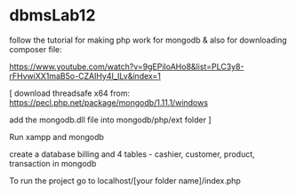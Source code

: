 # dbmsLab12

follow the tutorial for making php work for mongodb & also for downloading composer file:

https://www.youtube.com/watch?v=9gEPiIoAHo8&list=PLC3y8-rFHvwiXX1maB5o-CZAIHy4I_ILv&index=1

[
download threadsafe x64 from:
https://pecl.php.net/package/mongodb/1.11.1/windows

add the mongodb.dll file into mongodb/php/ext folder
]

Run xampp and mongodb

create a database billing and 4 tables - cashier, customer, product, transaction in mongodb

To run the project go to localhost/[your folder name]/index.php
